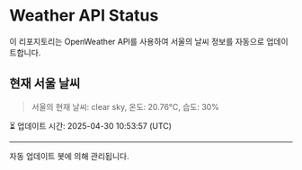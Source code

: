 
# Weather API Status

이 리포지토리는 OpenWeather API를 사용하여 서울의 날씨 정보를 자동으로 업데이트합니다.

## 현재 서울 날씨
> 서울의 현재 날씨: clear sky, 온도: 20.76°C, 습도: 30%

⏳ 업데이트 시간: 2025-04-30 10:53:57 (UTC)

---
자동 업데이트 봇에 의해 관리됩니다.
